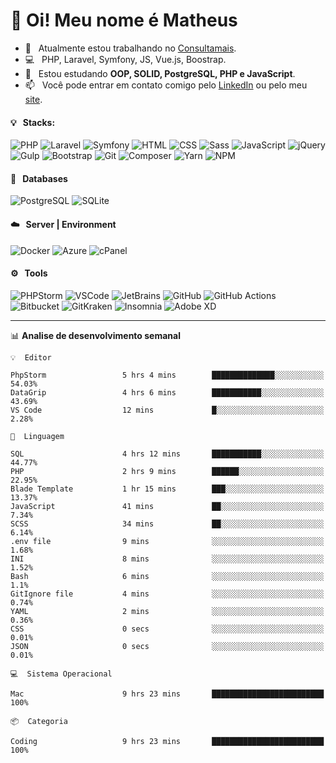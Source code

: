 # 👋 Oi! Meu nome é Matheus

- 🔭 &nbsp; Atualmente estou trabalhando no [Consultamais](https://consultamais.com.br/).
- 💻 &nbsp; PHP, Laravel, Symfony, JS, Vue.js, Boostrap.
- 🌱 &nbsp; Estou estudando **OOP, SOLID, PostgreSQL, PHP e JavaScript**.
- 📫 &nbsp; Você pode entrar em contato comigo pelo [LinkedIn](https://www.linkedin.com/in/matheuscamargoxavier/) ou pelo meu [site](https://matheuscamargo.co).

#### 💡 &nbsp; Stacks:
![PHP](https://img.shields.io/badge/-PHP-777BB4?&logo=php&logoColor=FFFFFF)
![Laravel](https://img.shields.io/badge/-Laravel-FF2D20?&logo=laravel&logoColor=FFFFFF)
![Symfony](https://img.shields.io/badge/-Symfony-000000?&logo=symfony&logoColor=FFFFFF)
![HTML](https://img.shields.io/badge/-HTML-E34F26?&logo=html5&logoColor=FFFFFF)
![CSS](https://img.shields.io/badge/-CSS-1572B6?&logo=css3&logoColor=FFFFFF)
![Sass](https://img.shields.io/badge/-Sass-CC6699?&logo=sass&logoColor=FFFFFF)
![JavaScript](https://img.shields.io/badge/-JavaScript-F7DF1E?&logo=javascript&logoColor=FFFFFF)
![jQuery](https://img.shields.io/badge/-jQuery-0769AD?&logo=jquery&logoColor=FFFFFF)
![Gulp](https://img.shields.io/badge/-Gulp-CF4647?&logo=gulp&logoColor=FFFFFF)
![Bootstrap](https://img.shields.io/badge/-Bootstrap-7952B3?&logo=bootstrap&logoColor=FFFFFF)
![Git](https://img.shields.io/badge/-Git-F05032?&logo=git&logoColor=FFFFFF)
![Composer](https://img.shields.io/badge/-Composer-885630?&logo=composer&logoColor=FFFFFF)
![Yarn](https://img.shields.io/badge/-Yarn-2C8EBB?&logo=yarn&logoColor=FFFFFF)
![NPM](https://img.shields.io/badge/-npm-CB3837?&logo=npm&logoColor=FFFFFF)

#### 💾 &nbsp; Databases
![PostgreSQL](https://img.shields.io/badge/-PostgreSQL-336791?&logo=PostgreSQL&logoColor=FFFFFF)
![SQLite](https://img.shields.io/badge/-SQLite-003B57?&logo=SQLite&logoColor=FFFFFF)

#### ☁️ &nbsp; Server | Environment
![Docker](https://img.shields.io/badge/-Docker-2496ED?&logo=docker&logoColor=FFFFFF)
![Azure](https://img.shields.io/badge/-Azure-0089D6?&logo=microsoft%20azure&logoColor=FFFFFF)
![cPanel](https://img.shields.io/badge/-cPanel-FF6C2C?&logo=cpanel&logoColor=FFFFFF)

#### ⚙️ &nbsp; Tools
![PHPStorm](https://img.shields.io/badge/-PHPStorm-000000?&logo=PHPStorm&logoColor=FFFFFF)
![VSCode](https://img.shields.io/badge/-VSCode-007ACC?&logo=Visual%20Studio%20Code&logoColor=FFFFFF) 
![JetBrains](https://img.shields.io/badge/-JetBrains-000000?&logo=jetbrains&logoColor=FFFFFF) 
![GitHub](https://img.shields.io/badge/-GitHub-181717?&logo=github&logoColor=FFFFFF) 
![GitHub Actions](https://img.shields.io/badge/-GitHub%20Actions-181717?&logo=GitHub%20Actions&logoColor=FFFFFF) 
![Bitbucket](https://img.shields.io/badge/-Bitbucket-0052CC?&logo=bitbucket&logoColor=FFFFFF)
![GitKraken](https://img.shields.io/badge/-GitKraken-179287?&logo=GitKraken&logoColor=FFFFFF)
![Insomnia](https://img.shields.io/badge/-Insomnia-5849BE?&logo=Insomnia&logoColor=FFFFFF)
![Adobe XD](https://img.shields.io/badge/-Adobe%20XD-FF61F6?&logo=adobe%20xd&logoColor=FFFFFF) 
_______

📊  **Analise de desenvolvimento semanal**
```text
💡  Editor

PhpStorm                 5 hrs 4 mins        ██████████████░░░░░░░░░░░     54.03%
DataGrip                 4 hrs 6 mins        ███████████░░░░░░░░░░░░░░     43.69%
VS Code                  12 mins             █░░░░░░░░░░░░░░░░░░░░░░░░      2.28%
```
```text
💬  Linguagem

SQL                      4 hrs 12 mins       ███████████░░░░░░░░░░░░░░     44.77%
PHP                      2 hrs 9 mins        ██████░░░░░░░░░░░░░░░░░░░     22.95%
Blade Template           1 hr 15 mins        ███░░░░░░░░░░░░░░░░░░░░░░     13.37%
JavaScript               41 mins             ██░░░░░░░░░░░░░░░░░░░░░░░      7.34%
SCSS                     34 mins             ██░░░░░░░░░░░░░░░░░░░░░░░      6.14%
.env file                9 mins              ░░░░░░░░░░░░░░░░░░░░░░░░░      1.68%
INI                      8 mins              ░░░░░░░░░░░░░░░░░░░░░░░░░      1.52%
Bash                     6 mins              ░░░░░░░░░░░░░░░░░░░░░░░░░       1.1%
GitIgnore file           4 mins              ░░░░░░░░░░░░░░░░░░░░░░░░░      0.74%
YAML                     2 mins              ░░░░░░░░░░░░░░░░░░░░░░░░░      0.36%
CSS                      0 secs              ░░░░░░░░░░░░░░░░░░░░░░░░░      0.01%
JSON                     0 secs              ░░░░░░░░░░░░░░░░░░░░░░░░░      0.01%
```
```text
💻  Sistema Operacional

Mac                      9 hrs 23 mins       █████████████████████████       100%
```
```text
📦  Categoria

Coding                   9 hrs 23 mins       █████████████████████████       100%
```
